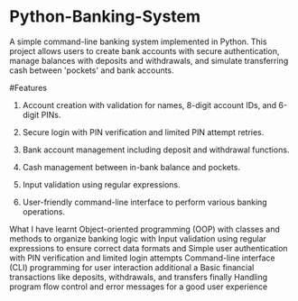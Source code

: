 # Python-Banking-System
A simple command-line banking system implemented in Python. This project allows users to create bank accounts with secure authentication, manage balances with deposits and withdrawals, and simulate transferring cash between 'pockets' and bank accounts.

#Features
1) Account creation with validation for names, 8-digit account IDs, and 6-digit PINs.

2) Secure login with PIN verification and limited PIN attempt retries.

3) Bank account management including deposit and withdrawal functions.

4) Cash management between in-bank balance and pockets.

5) Input validation using regular expressions.

6) User-friendly command-line interface to perform various banking operations.

What I have learnt
Object-oriented programming (OOP) with classes and methods to organize banking logic with Input validation using regular expressions to ensure correct data formats and Simple user authentication with PIN verification and limited login attempts
Command-line interface (CLI) programming for user interaction additional a Basic financial transactions like deposits, withdrawals, and transfers finally Handling program flow control and error messages for a good user experience
